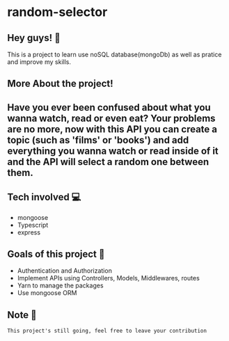 # random-selector

## Hey guys! 👋

This is a project to learn use noSQL database(mongoDb) as well as pratice and improve my skills.

## More About the project!

Have you ever been confused about what you wanna watch, read or even eat? Your problems are no more, now with this API you can create a topic (such as 'films' or 'books') and add everything you wanna watch or read inside of it and the API will select a random one between them. 
---
## Tech involved 💻
- mongoose
- Typescript
- express
 

## Goals of this project 🦾
- Authentication and Authorization
- Implement APIs using Controllers, Models, Middlewares, routes
- Yarn to manage the packages 
- Use mongoose ORM

## Note 📝


```
This project's still going, feel free to leave your contribution